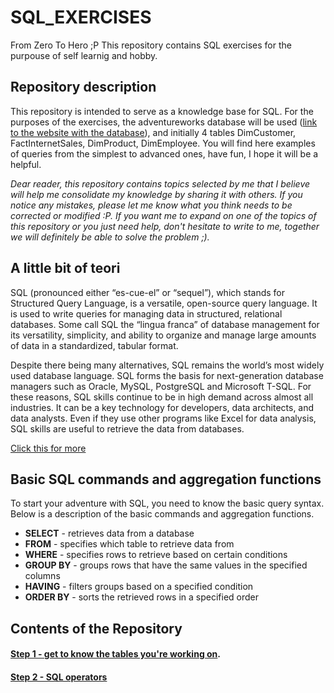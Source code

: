 # SQL_EXERCISES
From Zero To Hero ;P  This repository contains SQL exercises for the purpouse of self learnig and hobby.
## Repository description
This repository is intended to serve as a knowledge base for SQL.
For the purposes of the exercises, the adventureworks database will be used ([link to the website with the database](https://learn.microsoft.com/en-us/sql/samples/adventureworks-install-configure?view=sql-server-ver16&tabs=ssms)), and initially 4 tables DimCustomer, FactInternetSales, DimProduct, DimEmployee.
You will find here examples of queries from the simplest to advanced ones, have fun, I hope it will be a helpful.

*Dear reader, this repository contains topics selected by me that I believe will help me consolidate my knowledge by sharing it with others. If you notice any mistakes, please let me know what you think needs to be corrected or modified :P. If you want me to expand on one of the topics of this repository or you just need help, don't hesitate to write to me, together we will definitely be able to solve the problem ;).*

## A little bit of teori

SQL (pronounced either “es-cue-el” or “sequel”), which stands for Structured Query Language, is a versatile, open-source query language. It is used to write queries for managing data in structured, relational databases. Some call SQL the “lingua franca” of database management for its versatility, simplicity, and ability to organize and manage large amounts of data in a standardized, tabular format.

Despite there being many alternatives, SQL remains the world’s most widely used database language. SQL forms the basis for next-generation database managers such as Oracle, MySQL, PostgreSQL and Microsoft T-SQL. For these reasons, SQL skills continue to be in high demand across almost all industries. It can be a key technology for developers, data architects, and data analysts. Even if they use other programs like Excel for data analysis, SQL skills are useful to retrieve the data from databases.

[Click this for more](https://blog.udemy.com/what-is-sql/?utm_source=adwords&utm_medium=udemyads&utm_campaign=DSA_Catchall_la.EN_cc.ROW&utm_content=deal4584&utm_term=_._ag_88010211481_._ad_535397282061_._kw__._de_c_._dm__._pl__._ti_dsa-437380672551_._li_1011419_._pd__._&matchtype=&gad_source=1&gclid=Cj0KCQiApOyqBhDlARIsAGfnyMpP7NRZ_RKfmmFJmMKNU3ob28mh0c7fp9ofH0pGszMnvZ_ybvNjMy0aAuBpEALw_wcB)

## Basic SQL commands and aggregation functions
To start your adventure with SQL, you need to know the basic query syntax. Below is a description of the basic commands and aggregation functions.

- **SELECT** - retrieves data from a database
- **FROM** - specifies which table to retrieve data from
- **WHERE** - specifies rows to retrieve based on certain conditions
- **GROUP BY** - groups rows that have the same values in the specified columns
- **HAVING** - filters groups based on a specified condition
- **ORDER BY** - sorts the retrieved rows in a specified order

## Contents of the Repository

#### [Step 1 - get to know the tables you're working on](https://github.com/GeeHouseCode/SQL_EXERCISES/blob/main/Step_1.md).
#### [Step 2 - SQL operators](https://github.com/GeeHouseCode/SQL_EXERCISES/commit/f6f80aaf94cb6bc174efebf554c5aee64936ce02)

